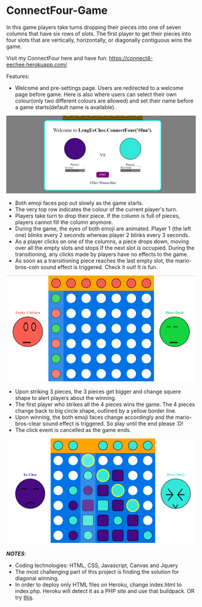# ConnectFour-Game
In this game players take turns dropping their pieces into one of seven columns that have six rows of slots. The first player to get their pieces into four slots that are vertically, horizontally, or diagonally contiguous wins the game.

Visit my ConnectFour here and have fun: https://connect4-eechee.herokuapp.com/

Features:
* Welcome and pre-settings page. Users are redirected to a welcome page before game. Here is also where users can select their own colour(only two different colours are allowed) and set their name before a game starts(default name is available).

<img src="connect4-PreGame.png">

* Both emoji faces pop out slowly as the game starts.
* The very top row indicates the colour of the current player's turn. 
* Players take turn to drop their piece. If the column is full of pieces, players cannot fill the column anymore.    
* During the game, the eyes of both emoji are animated. Player 1 (the left one) blinks every 2 seconds whereas player 2 blinks every 3 seconds.  
* As a player clicks on one of the columns, a piece drops down, moving over all the empty slots and stops if the next slot is occupied. During the transitioning, any clicks made by players have no effects to the game.
* As soon as a transitioning piece reaches the last empty slot, the mario-bros-coin sound effect is triggered. Check it out! It is fun.

<img src="connect4.png">

* Upon striking 3 pieces, the 3 pieces get bigger and change squere shape to alert players about the winning.
* The first player who strikes all the 4 pieces wins the game. The 4 pieces change back to big circle shape, outlined by a yellow border line.  
* Upon winning, the both emoji faces change accordingly and the mario-bros-clear sound effect is triggered. So play until the end please :D! 
* The click event is cancelled as the game ends.

<img src="connect4-UponWinning.png">

**_NOTES_**:
* Coding technologies: HTML, CSS, Javascript, Canvas and Jquery
* The most challenging part of this project is finding the solution for diagonal winning.
* In order to deploy only HTML files on Heroku, change index.html to index.php. Heroku will detect it as a PHP site and use that buildpack. OR try [this](https://stackoverflow.com/questions/17343354/deploy-html-only-app-to-heroku).
